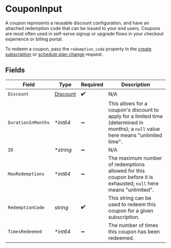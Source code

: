 # CouponInput

A coupon represents a reusable discount configuration, and have an attached redemption code that can be issued to your end users. Coupons are most often used in self-serve signup or upgrade flows in your checkout experience or billing portal.

To redeem a coupon, pass the `redemption_code` property in the [create subscription](https://docs.withorb.com/docs/orb-docs/api-reference/operations/create-a-subscription) or [schedule plan change](https://docs.withorb.com/docs/orb-docs/api-reference/operations/create-a-subscription-schedule-plan-change) request. 



## Fields

| Field                                                                                                                               | Type                                                                                                                                | Required                                                                                                                            | Description                                                                                                                         |
| ----------------------------------------------------------------------------------------------------------------------------------- | ----------------------------------------------------------------------------------------------------------------------------------- | ----------------------------------------------------------------------------------------------------------------------------------- | ----------------------------------------------------------------------------------------------------------------------------------- |
| `Discount`                                                                                                                          | [Discount](../../models/shared/discount.md)                                                                                         | :heavy_check_mark:                                                                                                                  | N/A                                                                                                                                 |
| `DurationInMonths`                                                                                                                  | **int64*                                                                                                                            | :heavy_minus_sign:                                                                                                                  | This allows for a coupon's discount to apply for a limited time (determined in months); a `null` value here means "unlimited time". |
| `ID`                                                                                                                                | **string*                                                                                                                           | :heavy_minus_sign:                                                                                                                  | N/A                                                                                                                                 |
| `MaxRedemptions`                                                                                                                    | **int64*                                                                                                                            | :heavy_minus_sign:                                                                                                                  | The maximum number of redemptions allowed for this coupon before it is exhausted; `null` here means "unlimited".                    |
| `RedemptionCode`                                                                                                                    | *string*                                                                                                                            | :heavy_check_mark:                                                                                                                  | This string can be used to redeem this coupon for a given subscription.                                                             |
| `TimesRedeemed`                                                                                                                     | **int64*                                                                                                                            | :heavy_minus_sign:                                                                                                                  | The number of times this coupon has been redeemed.                                                                                  |